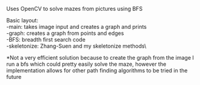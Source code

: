 Uses OpenCV to solve mazes from pictures using BFS

Basic layout:\
-main: takes image input and creates a graph and prints\
-graph: creates a graph from points and edges\
-BFS: breadth first search code\
-skeletonize: Zhang-Suen and my skeletonize methods\

\*Not a very efficient solution because to create the graph from the image I run a bfs which could pretty easily solve the maze, however the implementation allows for other path finding algorithms to be tried in the future
